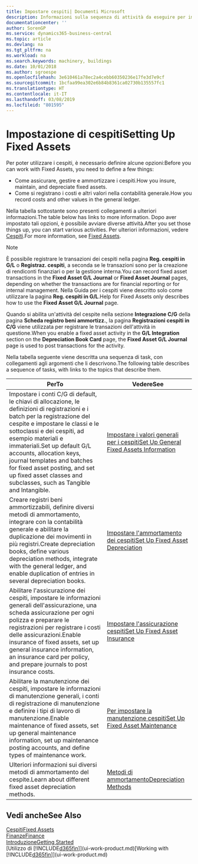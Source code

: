 ```yaml
---
title: Impostare cespiti| Documenti Microsoft
description: Informazioni sulla sequenza di attività da eseguire per impostare i cespiti, ad esempio macchinari o edifici.
documentationcenter: ''
author: SorenGP
ms.service: dynamics365-business-central
ms.topic: article
ms.devlang: na
ms.tgt_pltfrm: na
ms.workload: na
ms.search.keywords: machinery, buildings
ms.date: 10/01/2018
ms.author: sgroespe
ms.openlocfilehash: 3e610461a78ec2a4cebb60350236e17fe3d7e9cf
ms.sourcegitcommit: 1bcfaa99ea302e6b84b8361ca02730b135557fc1
ms.translationtype: HT
ms.contentlocale: it-IT
ms.lasthandoff: 03/08/2019
ms.locfileid: "801595"
---
```

# <a name="setting-up-fixed-assets"></a><span data-ttu-id="39ab3-103">Impostazione di cespiti</span><span class="sxs-lookup"><span data-stu-id="39ab3-103">Setting Up Fixed Assets</span></span>
<span data-ttu-id="39ab3-104">Per poter utilizzare i cespiti, è necessario definire alcune opzioni:</span><span class="sxs-lookup"><span data-stu-id="39ab3-104">Before you can work with Fixed Assets, you need to define a few things:</span></span>  

* <span data-ttu-id="39ab3-105">Come assicurare, gestire e ammortizzare i cespiti.</span><span class="sxs-lookup"><span data-stu-id="39ab3-105">How you insure, maintain, and depreciate fixed assets.</span></span>  
* <span data-ttu-id="39ab3-106">Come si registrano i costi e altri valori nella contabilità generale.</span><span class="sxs-lookup"><span data-stu-id="39ab3-106">How you record costs and other values in the general ledger.</span></span>  

<span data-ttu-id="39ab3-107">Nella tabella sottostante sono presenti collegamenti a ulteriori informazioni.</span><span class="sxs-lookup"><span data-stu-id="39ab3-107">The table below has links to more information.</span></span> <span data-ttu-id="39ab3-108">Dopo aver impostato tali opzioni, è possibile avviare diverse attività.</span><span class="sxs-lookup"><span data-stu-id="39ab3-108">After you set those things up, you can start various activities.</span></span> <span data-ttu-id="39ab3-109">Per ulteriori informazioni, vedere [Cespiti](fa-manage.md).</span><span class="sxs-lookup"><span data-stu-id="39ab3-109">For more information, see [Fixed Assets](fa-manage.md).</span></span>  

> [!NOTE]  
>   <span data-ttu-id="39ab3-110">È possibile registrare le transazioni dei cespiti nella pagina **Reg. cespiti in G/L** o **Registraz. cespiti**, a seconda se le transazioni sono per la creazione di rendiconti finanziari o per la gestione interna.</span><span class="sxs-lookup"><span data-stu-id="39ab3-110">You can record fixed asset transactions in the **Fixed Asset G/L Journal** or **Fixed Asset Journal** pages, depending on whether the transactions are for financial reporting or for internal management.</span></span> <span data-ttu-id="39ab3-111">Nella Guida per i cespiti viene descritto solo come utilizzare la pagina **Reg. cespiti in G/L**.</span><span class="sxs-lookup"><span data-stu-id="39ab3-111">Help for Fixed Assets only describes how to use the **Fixed Asset G/L Journal** page.</span></span>  

<span data-ttu-id="39ab3-112">Quando si abilita un'attività del cespite nella sezione **Integrazione C/G** della pagina **Scheda registro beni ammortizz.**, la pagina **Registrazioni cespiti in C/G** viene utilizzata per registrare le transazioni dell'attività in questione.</span><span class="sxs-lookup"><span data-stu-id="39ab3-112">When you enable a fixed asset activity in the **G/L Integration** section on the **Depreciation Book Card** page, the **Fixed Asset G/L Journal** page is used to post transactions for the activity.</span></span>

<span data-ttu-id="39ab3-113">Nella tabella seguente viene descritta una sequenza di task, con collegamenti agli argomenti che li descrivono.</span><span class="sxs-lookup"><span data-stu-id="39ab3-113">The following table describes a sequence of tasks, with links to the topics that describe them.</span></span>  

| <span data-ttu-id="39ab3-114">Per</span><span class="sxs-lookup"><span data-stu-id="39ab3-114">To</span></span> | <span data-ttu-id="39ab3-115">Vedere</span><span class="sxs-lookup"><span data-stu-id="39ab3-115">See</span></span> |
| --- | --- |
| <span data-ttu-id="39ab3-116">Impostare i conti C/G di default, le chiavi di allocazione, le definizioni di registrazioni e i batch per la registrazione del cespite e impostare le classi e le sottoclassi e dei cespiti, ad esempio materiali e immateriali.</span><span class="sxs-lookup"><span data-stu-id="39ab3-116">Set up default G/L accounts, allocation keys, journal templates and batches for fixed asset posting, and set up fixed asset classes and subclasses, such as Tangible and Intangible.</span></span> |[<span data-ttu-id="39ab3-117">Impostare i valori generali per i cespiti</span><span class="sxs-lookup"><span data-stu-id="39ab3-117">Set Up General Fixed Assets Information</span></span>](fa-how-setup-general.md) |
| <span data-ttu-id="39ab3-118">Creare registri beni ammortizzabili, definire diversi metodi di ammortamento, integrare con la contabilità generale e abilitare la duplicazione dei movimenti in più registri.</span><span class="sxs-lookup"><span data-stu-id="39ab3-118">Create depreciation books, define various depreciation methods, integrate with the general ledger, and enable duplication of entries in several depreciation books.</span></span> |[<span data-ttu-id="39ab3-119">Impostare l'ammortamento dei cespiti</span><span class="sxs-lookup"><span data-stu-id="39ab3-119">Set Up Fixed Asset Depreciation</span></span>](fa-how-setup-depreciation.md) |
| <span data-ttu-id="39ab3-120">Abilitare l'assicurazione dei cespiti, impostare le informazioni generali dell'assicurazione, una scheda assicurazione per ogni polizza e preparare le registrazioni per registrare i costi delle assicurazioni.</span><span class="sxs-lookup"><span data-stu-id="39ab3-120">Enable insurance of fixed assets, set up general insurance information, an insurance card per policy, and prepare journals to post insurance costs.</span></span> |[<span data-ttu-id="39ab3-121">Impostare l'assicurazione cespiti</span><span class="sxs-lookup"><span data-stu-id="39ab3-121">Set Up Fixed Asset Insurance</span></span>](fa-how-setup-insurance.md) |
| <span data-ttu-id="39ab3-122">Abilitare la manutenzione dei cespiti, impostare le informazioni di manutenzione generali, i conti di registrazione di manutenzione e definire i tipi di lavoro di manutenzione.</span><span class="sxs-lookup"><span data-stu-id="39ab3-122">Enable maintenance of fixed assets, set up general maintenance information, set up maintenance posting accounts, and define types of maintenance work.</span></span> |[<span data-ttu-id="39ab3-123">Per impostare la manutenzione cespiti</span><span class="sxs-lookup"><span data-stu-id="39ab3-123">Set Up Fixed Asset Maintenance</span></span>](fa-how-setup-maintenance.md) |
| <span data-ttu-id="39ab3-124">Ulteriori informazioni sui diversi metodi di ammortamento del cespite.</span><span class="sxs-lookup"><span data-stu-id="39ab3-124">Learn about different fixed asset depreciation methods.</span></span> |[<span data-ttu-id="39ab3-125">Metodi di ammortamento</span><span class="sxs-lookup"><span data-stu-id="39ab3-125">Depreciation Methods</span></span>](fa-depreciation-methods.md) |

## <a name="see-also"></a><span data-ttu-id="39ab3-126">Vedi anche</span><span class="sxs-lookup"><span data-stu-id="39ab3-126">See Also</span></span>
[<span data-ttu-id="39ab3-127">Cespiti</span><span class="sxs-lookup"><span data-stu-id="39ab3-127">Fixed Assets</span></span>](fa-manage.md)  
[<span data-ttu-id="39ab3-128">Finanze</span><span class="sxs-lookup"><span data-stu-id="39ab3-128">Finance</span></span>](finance.md)  
[<span data-ttu-id="39ab3-129">Introduzione</span><span class="sxs-lookup"><span data-stu-id="39ab3-129">Getting Started</span></span>](product-get-started.md)  
<span data-ttu-id="39ab3-130">[Utilizzo di [!INCLUDE[d365fin](includes/d365fin_md.md)]](ui-work-product.md)</span><span class="sxs-lookup"><span data-stu-id="39ab3-130">[Working with [!INCLUDE[d365fin](includes/d365fin_md.md)]](ui-work-product.md)</span></span>
